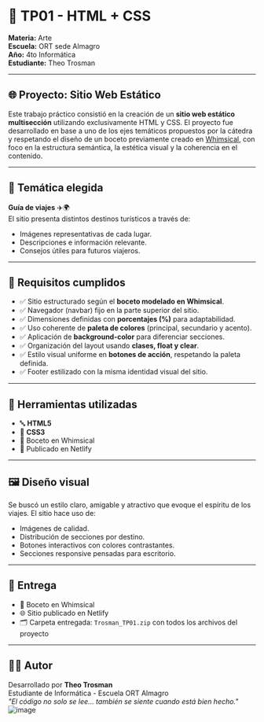 # 🎨 TP01 - HTML + CSS  
**Materia:** Arte  
**Escuela:** ORT sede Almagro  
**Año:** 4to Informática  
**Estudiante:** Theo Trosman  

---

## 🌐 Proyecto: Sitio Web Estático

Este trabajo práctico consistió en la creación de un **sitio web estático multisección** utilizando exclusivamente HTML y CSS. El proyecto fue desarrollado en base a uno de los ejes temáticos propuestos por la cátedra y respetando el diseño de un boceto previamente creado en [Whimsical](https://whimsical.com/), con foco en la estructura semántica, la estética visual y la coherencia en el contenido.

---

## 🧭 Temática elegida

**Guía de viajes** ✈️🌍  
El sitio presenta distintos destinos turísticos a través de:
- Imágenes representativas de cada lugar.
- Descripciones e información relevante.
- Consejos útiles para futuros viajeros.

---

## 🧩 Requisitos cumplidos

- ✅ Sitio estructurado según el **boceto modelado en Whimsical**.
- ✅ Navegador (navbar) fijo en la parte superior del sitio.
- ✅ Dimensiones definidas con **porcentajes (%)** para adaptabilidad.
- ✅ Uso coherente de **paleta de colores** (principal, secundario y acento).
- ✅ Aplicación de **background-color** para diferenciar secciones.
- ✅ Organización del layout usando **clases, float y clear**.
- ✅ Estilo visual uniforme en **botones de acción**, respetando la paleta definida.
- ✅ Footer estilizado con la misma identidad visual del sitio.

---

## 🧠 Herramientas utilizadas

- 🔤 **HTML5**
- 🎨 **CSS3**
- 🎨 Boceto en Whimsical
- 🚀 Publicado en Netlify

---

## 🖼️ Diseño visual

Se buscó un estilo claro, amigable y atractivo que evoque el espíritu de los viajes. El sitio hace uso de:
- Imágenes de calidad.
- Distribución de secciones por destino.
- Botones interactivos con colores contrastantes.
- Secciones responsive pensadas para escritorio.

---

## 📎 Entrega

- 📐 Boceto en Whimsical
- 🌐 Sitio publicado en Netlify
- 🗂️ Carpeta entregada: `Trosman_TP01.zip` con todos los archivos del proyecto

---

## 🧑‍🎨 Autor

Desarrollado por **Theo Trosman**  
Estudiante de Informática - Escuela ORT Almagro  
_"El código no solo se lee... también se siente cuando está bien hecho."_
![image](https://github.com/user-attachments/assets/0af18f87-7daf-4541-baa8-a8368e43310a)

